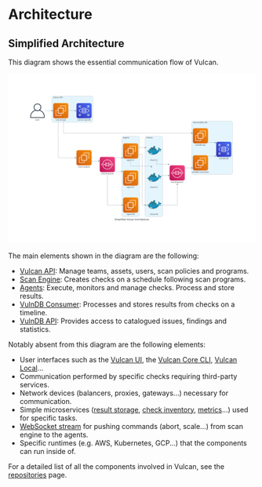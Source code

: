# Architecture

## Simplified Architecture

This diagram shows the essential communication flow of Vulcan.

[![Vulcan Simplified Architecture](img/simplified-architecture.png)](img/simplified-architecture.png)

The main elements shown in the diagram are the following:

- [Vulcan API](https://github.com/adevinta/vulcan-api/): Manage teams, assets, users, scan policies and programs.
- [Scan Engine](https://github.com/adevinta/vulcan-scan-engine): Creates checks on a schedule following scan programs.
- [Agents](https://github.com/adevinta/vulcan-agent): Execute, monitors and manage checks. Process and store results.
- [VulnDB Consumer](https://github.com/adevinta/vulnerability-db): Processes and stores results from checks on a timeline.
- [VulnDB API](https://github.com/adevinta/vulnerability-db-api): Provides access to catalogued issues, findings and statistics.

Notably absent from this diagram are the following elements:

- User interfaces such as the [Vulcan UI](https://github.com/adevinta/vulcan-ui), the [Vulcan Core CLI](https://github.com/adevinta/vulcan-core-cli), [Vulcan Local](https://github.com/adevinta/vulcan-local/)...
- Communication performed by specific checks requiring third-party services.
- Network devices (balancers, proxies, gateways...) necessary for communication.
- Simple microservices ([result storage](https://github.com/adevinta/vulcan-results), [check inventory](https://github.com/adevinta/vulcan-persistence), [metrics](https://github.com/adevinta/vulcan-metrics)...) used for specific tasks.
- [WebSocket stream](https://github.com/adevinta/vulcan-stream) for pushing commands (abort, scale...) from scan engine to the agents.
- Specific runtimes (e.g. AWS, Kubernetes, GCP...) that the components can run inside of.

For a detailed list of all the components involved in Vulcan, see the [repositories](/repositories/) page.
